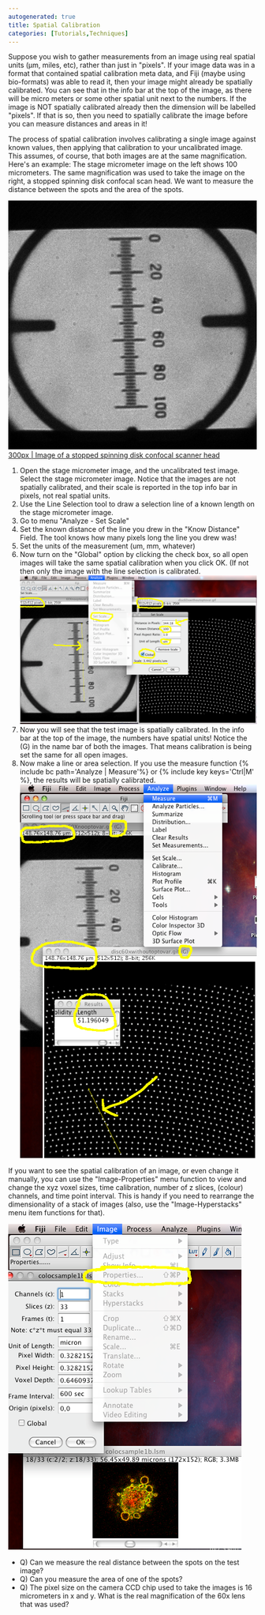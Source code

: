 ```yaml
---
autogenerated: true
title: Spatial Calibration
categories: [Tutorials,Techniques]
---
```


Suppose you wish to gather measurements from an image using real spatial units (µm, miles, etc), rather than just in "pixels". If your image data was in a format that contained spatial calibration meta data, and Fiji (maybe using bio-formats) was able to read it, then your image might already be spatially calibrated. You can see that in the info bar at the top of the image, as there will be micro meters or some other spatial unit next to the numbers. If the image is NOT spatially calibrated already then the dimension will be labelled "pixels". If that is so, then you need to spatially calibrate the image before you can measure distances and areas in it!

The process of spatial calibration involves calibrating a single image against known values, then applying that calibration to your uncalibrated image. This assumes, of course, that both images are at the same magnification. Here's an example: The stage micrometer image on the left shows 100 micrometers. The same magnification was used to take the image on the right, a stopped spinning disk confocal scan head. We want to measure the distance between the spots and the area of the spots.

![ 300px \| Image of a stage micrometer](/media/60xnooptovar.gif) [300px \| Image of a stopped spinning disk confocal scanner head](Image_Disc60xwithoutoptovar.gif)

1.  Open the stage micrometer image, and the uncalibrated test image. Select the stage micrometer image. Notice that the images are not spatially calibrated, and their scale is reported in the top info bar in pixels, not real spatial units.
2.  Use the Line Selection tool to draw a selection line of a known length on the stage micrometer image.
3.  Go to menu "Analyze - Set Scale"
4.  Set the known distance of the line you drew in the "Know Distance" Field. The tool knows how many pixels long the line you drew was!
5.  Set the units of the measurement (um, mm, whatever)
6.  Now turn on the "Global" option by clicking the check box, so all open images will take the same spatial calibration when you click OK. (If not then only the image with the line selection is calibrated. <img src="/media/spatialcalibrationss1.png" width="700"/>
7.  Now you will see that the test image is spatially calibrated. In the info bar at the top of the image, the numbers have spatial units! Notice the (G) in the name bar of both the images. That means calibration is being set the same for all open images.
8.  Now make a line or area selection. If you use the measure function {% include bc path='Analyze | Measure'%} or {% include key keys='Ctrl|M' %}, the results will be spatially calibrated. ![](/media/spatialcalibrationss2.png)

If you want to see the spatial calibration of an image, or even change it manually, you can use the "Image-Properties" menu function to view and change the xyz voxel sizes, time calibration, number of z slices, (colour) channels, and time point interval. This is handy if you need to rearrange the dimensionality of a stack of images (also, use the "Image-Hyperstacks" menu item functions for that).

![](/media/imageproperties.png)

-   Q\) Can we measure the real distance between the spots on the test image?
-   Q\) Can you measure the area of one of the spots?
-   Q\) The pixel size on the camera CCD chip used to take the images is 16 micrometers in x and y. What is the real magnification of the 60x lens that was used?

 
